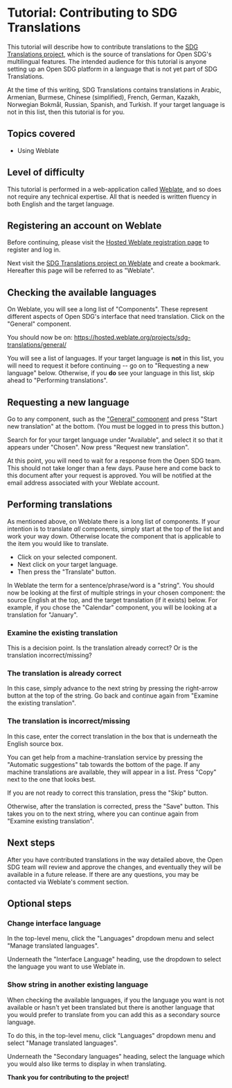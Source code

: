 <h1>Tutorial: Contributing to SDG Translations</h1>

This tutorial will describe how to contribute translations to the [SDG Translations project](https://github.com/open-sdg/sdg-translations), which is the source of translations for Open SDG's multilingual features. The intended audience for this tutorial is anyone setting up an Open SDG platform in a language that is not yet part of SDG Translations.

At the time of this writing, SDG Translations contains translations in Arabic, Armenian, Burmese, Chinese (simplified), French, German, Kazakh, Norwegian Bokmål, Russian, Spanish, and Turkish. If your target language is not in this list, then this tutorial is for you.

## Topics covered

* Using Weblate

## Level of difficulty

This tutorial is performed in a web-application called [Weblate](https://weblate.org/en/), and so does not require any technical expertise. All that is needed is written fluency in both English and the target language.

## Registering an account on Weblate

Before continuing, please visit the [Hosted Weblate registration page](https://hosted.weblate.org/accounts/register/) to register and log in.

Next visit the [SDG Translations project on Weblate](https://hosted.weblate.org/projects/sdg-translations/) and create a bookmark. Hereafter this page will be referred to as "Weblate".

## Checking the available languages

On Weblate, you will see a long list of "Components". These represent different aspects of Open SDG's interface that need translation. Click on the "General" component.

You should now be on: https://hosted.weblate.org/projects/sdg-translations/general/

You will see a list of languages. If your target language is **not** in this list, you will need to request it before continuing -- go on to "Requesting a new language" below. Otherwise, if you **do** see your language in this list, skip ahead to "Performing translations".

## Requesting a new language

Go to any component, such as the ["General" component](https://hosted.weblate.org/projects/sdg-translations/general/) and press "Start new translation" at the bottom. (You must be logged in to press this button.)

Search for for your target language under "Available", and select it so that it appears under "Chosen". Now press "Request new translation".

At this point, you will need to wait for a response from the Open SDG team. This should not take longer than a few days. Pause here and come back to this document after your request is approved. You will be notified at the email address associated with your Weblate account.

## Performing translations

As mentioned above, on Weblate there is a long list of components. If your intention is to translate *all* components, simply start at the top of the list and work your way down. Otherwise locate the component that is applicable to the item you would like to translate.

* Click on your selected component.
* Next click on your target language.
* Then press the "Translate" button.

In Weblate the term for a sentence/phrase/word is a "string". You should now be looking at the first of multiple strings in your chosen component: the source English at the top, and the target translation (if it exists) below. For example, if you chose the "Calendar" component, you will be looking at a translation for "January".

### Examine the existing translation

This is a decision point. Is the translation already correct? Or is the translation incorrect/missing?

### The translation is already correct

In this case, simply advance to the next string by pressing the right-arrow button at the top of the string. Go back and continue again from "Examine the existing translation". 

### The translation is incorrect/missing

In this case, enter the correct translation in the box that is underneath the English source box.

You can get help from a machine-translation service by pressing the "Automatic suggestions" tab towards the bottom of the page. If any machine translations are available, they will appear in a list. Press "Copy" next to the one that looks best.

If you are not ready to correct this translation, press the "Skip" button.

Otherwise, after the translation is corrected, press the "Save" button. This takes you on to the next string, where you can continue again from "Examine existing translation".

## Next steps

After you have contributed translations in the way detailed above, the Open SDG team will review and approve the changes, and eventually they will be available in a future release. If there are any questions, you may be contacted via Weblate's comment section.

## Optional steps

### Change interface language

In the top-level menu, click the "Languages" dropdown menu and select "Manage translated languages".

Underneath the "Interface Language" heading, use the dropdown to select the language you want to use Weblate in.

### Show string in another existing language

When checking the available languages, if you the language you want is not available or hasn't yet been translated but there is another language that you would prefer to translate from you can add this as a secondary source language.

To do this, in the top-level menu, click "Languages" dropdown menu and select "Manage translated languages".

Underneath the "Secondary languages" heading, select the language which you would also like terms to display in when translating.


**Thank you for contributing to the project!**
